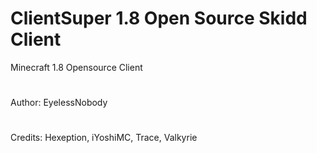 # ClientSuper 1.8 Open Source Skidd Client

Minecraft 1.8 Opensource Client
#
Author: EyelessNobody
#
Credits: Hexeption, iYoshiMC, Trace, Valkyrie
